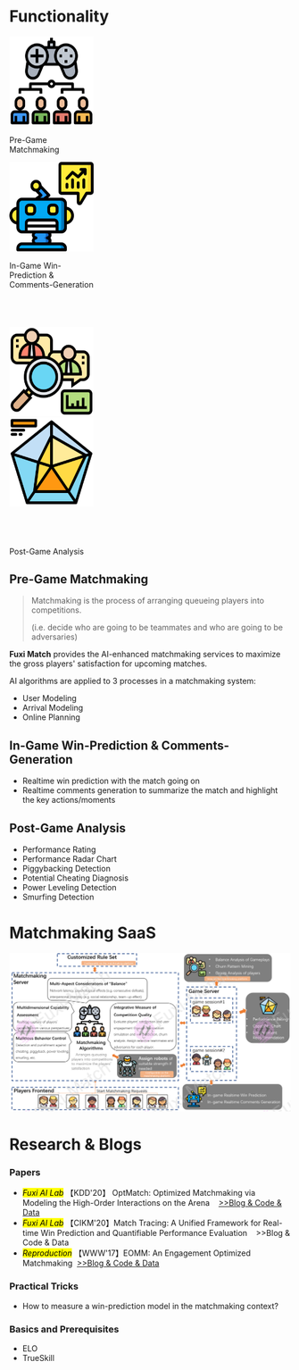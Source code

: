 # Functionality

<div class="flex-icon">
    <div style="max-width:30%;" onclick="location.href='#pre-game-matchmaking'">
        <img src="./assets/pics/icon-matchmaking.png" alt="icon-matchmaking" style="height:120pt;"/>
        <p>Pre-Game Matchmaking</p>
    </div>
    <div style="max-width:30%;" onclick="location.href='#in-game-win-prediction--comments-generation'">
        <img src="./assets/pics/icon-prediction.png" alt="icon-in-game" style="height:120pt;"/>
        <p>In-Game Win-Prediction & Comments-Generation</p>
    </div>
    <div style="max-width:30%;" onclick="location.href='#post-game-analysis'">
        <img src="./assets/pics/icon-group-analysis.png" alt="icon-post-game" style="height:120pt;padding-top: 40pt;"/>
        <img src="./assets/pics/icon-performance-analysis.png" alt="icon-post-game" style="height:120pt;padding-bottom: 40pt;"/>
        <p>Post-Game Analysis</p>
    </div>
</div>

## Pre-Game Matchmaking
> Matchmaking is the process of arranging queueing players into competitions.
>
> (i.e. decide who are going to be teammates and who are going to be adversaries)

**Fuxi Match** provides the AI-enhanced matchmaking services to maximize the gross players' satisfaction for upcoming matches.

AI algorithms are applied to 3 processes in a matchmaking system:
- User Modeling
- Arrival Modeling
- Online Planning


## In-Game Win-Prediction & Comments-Generation
- Realtime win prediction with the match going on
- Realtime comments generation to summarize the match and highlight the key actions/moments

## Post-Game Analysis
- Performance Rating
- Performance Radar Chart
- Piggybacking Detection
- Potential Cheating Diagnosis
- Power Leveling Detection
- Smurfing Detection

# Matchmaking SaaS
![matchmaking_server](./assets/pics/matchmaking_server.png)

# Research & Blogs
### Papers
- <mark><em>Fuxi AI Lab</em></mark> 【KDD'20】 OptMatch: Optimized Matchmaking via Modeling the High-Order Interactions on the Arena &nbsp;&nbsp;&nbsp;[>>Blog & Code & Data](../OptMatch/)
- <mark><em>Fuxi AI Lab</em></mark> 【CIKM'20】Match Tracing: A Unified Framework for Real-time Win Prediction and Quantifiable Performance Evaluation &nbsp;&nbsp;&nbsp;>>Blog & Code & Data
- <mark><em>Reproduction</em></mark> 【WWW'17】EOMM: An Engagement Optimized Matchmaking &nbsp;[>>Blog & Code & Data](../EOMM/)

### Practical Tricks
- How to measure a win-prediction model in the matchmaking context?

### Basics and Prerequisites
- ELO
- TrueSkill

